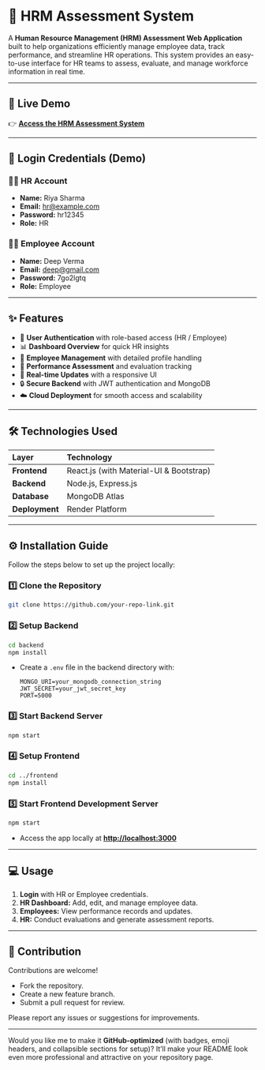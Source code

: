 
# 🧩 HRM Assessment System

A **Human Resource Management (HRM) Assessment Web Application** built to help organizations efficiently manage employee data, track performance, and streamline HR operations.
This system provides an easy-to-use interface for HR teams to assess, evaluate, and manage workforce information in real time.

---

## 🚀 Live Demo

👉 [**Access the HRM Assessment System**](https://assessment-hrm-salonikelodiya-1.onrender.com)

---

## 🔐 Login Credentials (Demo)

### 👩‍💼 HR Account

* **Name:** Riya Sharma
* **Email:** [hr@example.com](mailto:hr@example.com)
* **Password:** hr12345
* **Role:** HR

### 👨‍💻 Employee Account

* **Name:** Deep Verma
* **Email:** [deep@gmail.com](mailto:deep@gmail.com)
* **Password:** 7go2lgtq
* **Role:** Employee

---

## ✨ Features

* 🔑 **User Authentication** with role-based access (HR / Employee)
* 📊 **Dashboard Overview** for quick HR insights
* 👥 **Employee Management** with detailed profile handling
* 🧾 **Performance Assessment** and evaluation tracking
* 🔄 **Real-time Updates** with a responsive UI
* 🔒 **Secure Backend** with JWT authentication and MongoDB
* ☁️ **Cloud Deployment** for smooth access and scalability

---

## 🛠️ Technologies Used

| Layer          | Technology                              |
| :------------- | :-------------------------------------- |
| **Frontend**   | React.js (with Material-UI & Bootstrap) |
| **Backend**    | Node.js, Express.js                     |
| **Database**   | MongoDB Atlas                           |
| **Deployment** | Render Platform                         |

---

## ⚙️ Installation Guide

Follow the steps below to set up the project locally:

### 1️⃣ Clone the Repository

```bash
git clone https://github.com/your-repo-link.git
```

### 2️⃣ Setup Backend

```bash
cd backend
npm install
```

* Create a `.env` file in the backend directory with:

  ```
  MONGO_URI=your_mongodb_connection_string
  JWT_SECRET=your_jwt_secret_key
  PORT=5000
  ```

### 3️⃣ Start Backend Server

```bash
npm start
```

### 4️⃣ Setup Frontend

```bash
cd ../frontend
npm install
```

### 5️⃣ Start Frontend Development Server

```bash
npm start
```

* Access the app locally at **[http://localhost:3000](http://localhost:3000)**

---

## 💻 Usage

1. **Login** with HR or Employee credentials.
2. **HR Dashboard:** Add, edit, and manage employee data.
3. **Employees:** View performance records and updates.
4. **HR:** Conduct evaluations and generate assessment reports.

---

## 🤝 Contribution

Contributions are welcome!

* Fork the repository.
* Create a new feature branch.
* Submit a pull request for review.

Please report any issues or suggestions for improvements.

---



Would you like me to make it **GitHub-optimized** (with badges, emoji headers, and collapsible sections for setup)? It’ll make your README look even more professional and attractive on your repository page.
